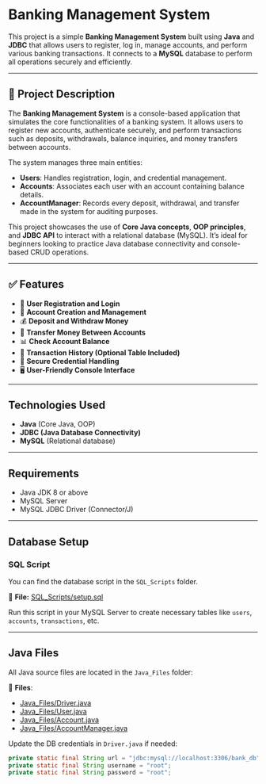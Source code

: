 # Banking Management System

This project is a simple **Banking Management System** built using **Java** and **JDBC** that allows users to register, log in, manage accounts, and perform various banking transactions. It connects to a **MySQL** database to perform all operations securely and efficiently.

---

## 🚀 Project Description

The **Banking Management System** is a console-based application that simulates the core functionalities of a banking system. It allows users to register new accounts, authenticate securely, and perform transactions such as deposits, withdrawals, balance inquiries, and money transfers between accounts.

The system manages three main entities:
- **Users**: Handles registration, login, and credential management.
- **Accounts**: Associates each user with an account containing balance details.
- **AccountManager**: Records every deposit, withdrawal, and transfer made in the system for auditing purposes.

This project showcases the use of **Core Java concepts**, **OOP principles**, and **JDBC API** to interact with a relational database (MySQL). It’s ideal for beginners looking to practice Java database connectivity and console-based CRUD operations.

---

## ✅ Features

- 🔐 **User Registration and Login**
- 🏦 **Account Creation and Management**
- 💰 **Deposit and Withdraw Money**
- 🔄 **Transfer Money Between Accounts**
- 📊 **Check Account Balance**
- 🧾 **Transaction History (Optional Table Included)**
- 🔐 **Secure Credential Handling**
- 🖥️ **User-Friendly Console Interface**

---
## Technologies Used

- **Java** (Core Java, OOP)
- **JDBC (Java Database Connectivity)**
- **MySQL** (Relational database)

---

## Requirements

- Java JDK 8 or above
- MySQL Server
- MySQL JDBC Driver (Connector/J)

---

## Database Setup

### SQL Script

You can find the database script in the `SQL_Scripts` folder.

📁 **File:** [SQL_Scripts/setup.sql](SQL_Scripts/setup.sql)

Run this script in your MySQL Server to create necessary tables like `users`, `accounts`, `transactions`, etc.

---

## Java Files

All Java source files are located in the `Java_Files` folder:

📁 **Files**:
- [Java_Files/Driver.java](Java_Files/Driver.java)
- [Java_Files/User.java](Java_Files/User.java)
- [Java_Files/Account.java](Java_Files/Account.java)
- [Java_Files/AccountManager.java](Java_Files/AccountManager.java)

Update the DB credentials in `Driver.java` if needed:
```java
private static final String url = "jdbc:mysql://localhost:3306/bank_db";
private static final String username = "root";
private static final String password = "root";
